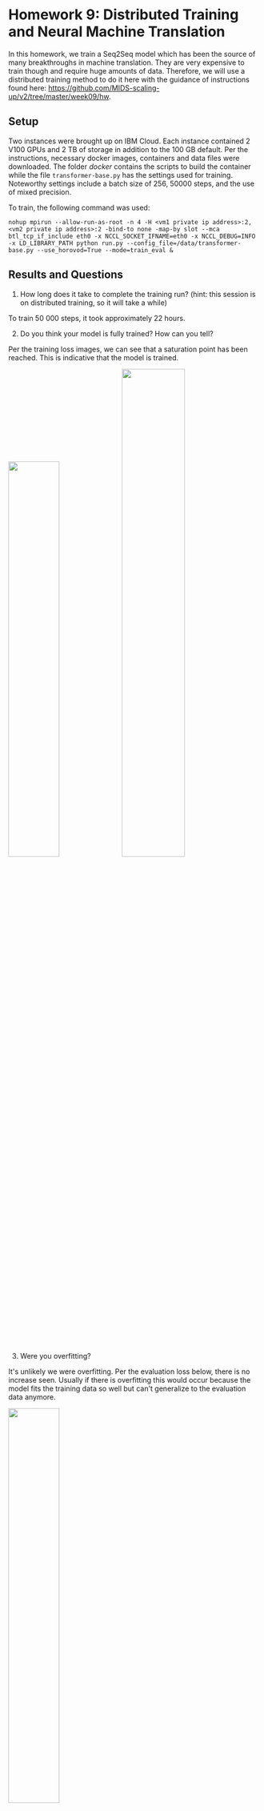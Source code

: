 # Homework 9: Distributed Training and Neural Machine Translation

In this homework, we train a Seq2Seq model which has been the source of many breakthroughs in machine translation. They are very expensive to train though and require huge amounts of data. Therefore, we will use a distributed training method to do it here with the guidance of instructions found here: https://github.com/MIDS-scaling-up/v2/tree/master/week09/hw.

## Setup

Two instances were brought up on IBM Cloud. Each instance contained 2 V100 GPUs and 2 TB of storage in addition to the 100 GB default. Per the instructions, necessary docker images, containers and data files were downloaded. The folder _docker_ contains the scripts to build the  container while the file `transformer-base.py` has the settings used for training. Noteworthy settings include a batch size of 256, 50000 steps, and the use of mixed precision.

To train, the following command was used:

`nohup mpirun --allow-run-as-root -n 4 -H <vm1 private ip address>:2,<vm2 private ip address>:2 -bind-to none -map-by slot --mca btl_tcp_if_include eth0 -x NCCL_SOCKET_IFNAME=eth0 -x NCCL_DEBUG=INFO -x LD_LIBRARY_PATH python run.py --config_file=/data/transformer-base.py --use_horovod=True --mode=train_eval &`

## Results and Questions

1. How long does it take to complete the training run? (hint: this session is on distributed training, so it will take a while)

To train 50 000 steps, it took approximately 22 hours.

2. Do you think your model is fully trained? How can you tell?

Per the training loss images, we can see that a saturation point has been reached. This is indicative that the model is trained.

<img src="images/training_loss1.JPG" width="45%" height="45%"><img src="images/gradient_norm1.JPG" width="50%" height="50%">

3. Were you overfitting?

It's unlikely we were overfitting. Per the evaluation loss below, there is no increase seen. Usually if there is overfitting this would occur because the model fits the training data so well but can't generalize to the evaluation data anymore. 

<img src="images/eval_loss1.JPG" width="45%" height="45%">

4. Were your GPUs fully utilized?

Yes, according to the below, all 4 GPUs seem to be fully used during the training process.

<img src="images/nvidia-smi_a.JPG" width="45%" height="45%"><img src="images/nvidia-smi_b.JPG" width="45%" height="45%">

5. Did you monitor network traffic (hint: apt install nmon ) ? Was network the bottleneck?

Yes, the network traffic was monitored on both instances and the network was not a bottleneck for me in this case. As below, the instances were set to have a transfer rate of 1000Mbps. In the images below, we can see that network transfer rates were usually around 200-250Mbps. Therefore, data would have been flowing back and forth very freely. 

<img src="images/nmon_a.JPG" width="45%" height="45%"><img src="images/nmon_ b.JPG" width="45%" height="45%">
<img src="images/instance.JPG" width="45%" height="45%">

6. Take a look at the plot of the learning rate and then check the config file. Can you explan this setting?

From the below, it appears that the learning rate increases linearly at the beginning and then decreases slowly afterwards. This method appears to be partially based on https://arxiv.org/pdf/1706.03762.pdf, the famous `Attention is All you Need` paper. Here they specified they ramped up the learning rate for the first 4000 (8000 in our case) warmup_steps training steps, then decreased it proportionally to the inverse square root of the step number. In a way, treating the learning rate as an adaptable hyperparameter like this is smart because, one would expect the model to be terrible at first so it would be beneficial to zig-zag across the feature space as much as possible towards a minima. As the training proceeds and more data is observed, we want to calm the algorithm and allow it to make better decisions in the feature space as forward and back propagates. Note that there are also other concepts like momentum which help in picking ideal directions in the feature space to converge on. 

<img src="images/learning_rate1.JPG" width="45%" height="45%">

7. How big was your training set (mb)? How many training lines did it contain?

As below, the deutch dataset is about 710MB whereas the english one is 636MB. Both datasets have 4562102 lines.  

<img src="images/data_memory.JPG" width="45%" height="45%">
<img src="images/data_line_count.JPG" width="45%" height="45%">

8. What are the files that a TF checkpoint is comprised of?

There are several files but the main ones seem to be data, index, and metadata files. There are also losses at different checkpoints, the model, etc. In more detail: the meta file describes the saved graph structure, the index file is an immutable table where each key is a name of a tensor and its value describes the metadata of a tensor, and lastly the datafile contains the tensor and values. 

9. How big is your resulting model checkpoint (mb)?

The model file which again includes data (852267044 b), index (36131 b), and metadata (16360030 b) sums up to be about 868 MB. In the checkpoint folder, there are 5 of these so it is about 4340 MB.

10. Remember the definition of a "step". How long did an average step take?

Step is essentially one gradient update. It's one iteration of a batch being processed. We did 50000 steps in ~22 hours meaning 0.631 steps/second.

11. How does that correlate with the observed network utilization between nodes?

Network should be inversely related to step. The better the network, the more steps that should be able to be processed per unit time. 

## Other observations

1. BLEU Evaluation Score

It is interesting to note that our BLEU evaluation score did not match exactly with the instructions though we arrive at approximately the same flattening point. With confirmation, it seems that the graphs found in the link instructions were ran on a P100 instead of a V100 and it has been noted before that using different GPUs can lead to different results (https://determined.ai/blog/reproducibility-in-ml/ , https://www.twosigma.com/insights/article/a-workaround-for-non-determinism-in-tensorflow/). The cause in this case could be related to how the two different GPU ingest batches at the start of training. It's noticeable that after the first point, the trend seems to be in line with the instructions.

<img src="images/eval_bleu1.JPG" width="60%" height="60%">

2. Limiting the Network Bandwidth

Limiting the network bandwidth to 10Mbps, we saw changes in the performance of the GPUs where the performance would dip on ocassion from 100% to 70-80%. This is in line with what was discussed previously.

<img src="images/nvidia-smi-limited-bandwith.JPG" width="100%" height="100%">

## Conclusion

Given our results, we seem to have adequate training. The flattening out portions seem to match those seen in the examples. Therefore the model for en-de translation seems to be a good one.
